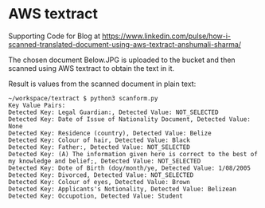 # AWS textract

Supporting Code for Blog at https://www.linkedin.com/pulse/how-i-scanned-translated-document-using-aws-textract-anshumali-sharma/

The chosen document Below.JPG is uploaded to the bucket and then scanned using AWS textract to obtain the text in it.

Result is values from the scanned document in plain text:

```
~/workspace/textract $ python3 scanform.py
Key Value Pairs:
Detected Key: Legal Guardian:, Detected Value: NOT_SELECTED
Detected Key: Date of Issue of Nationality Document, Detected Value: None
Detected Key: Residence (country), Detected Value: Belize
Detected Key: Colour of hair, Detected Value: Black
Detected Key: Father:, Detected Value: NOT_SELECTED
Detected Key: (A) The information given here is correct to the best of my knowledge and belief;, Detected Value: NOT_SELECTED
Detected Key: Dote of Birth (doy/month/ye, Detected Value: 1/08/2005
Detected Key: Divorced, Detected Value: NOT_SELECTED
Detected Key: Colour of eyes, Detected Value: Brown
Detected Key: Applicants's Notionality, Detected Value: Belizean
Detected Key: Occupotion, Detected Value: Student
```
